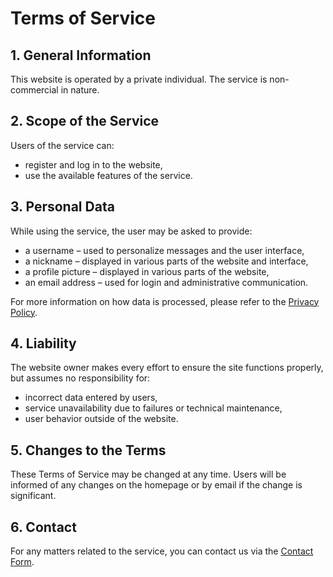 # Terms of Service

## 1. General Information

This website is operated by a private individual. The service is non-commercial in nature.

## 2. Scope of the Service

Users of the service can:

- register and log in to the website,
- use the available features of the service.

## 3. Personal Data

While using the service, the user may be asked to provide:

- a username – used to personalize messages and the user interface,
- a nickname – displayed in various parts of the website and interface,
- a profile picture – displayed in various parts of the website,
- an email address – used for login and administrative communication.

For more information on how data is processed, please refer to the [Privacy Policy](/privacy-policy).

## 4. Liability

The website owner makes every effort to ensure the site functions properly, but assumes no responsibility for:

- incorrect data entered by users,
- service unavailability due to failures or technical maintenance,
- user behavior outside of the website.

## 5. Changes to the Terms

These Terms of Service may be changed at any time. Users will be informed of any changes on the homepage or by email if the change is significant.

## 6. Contact

For any matters related to the service, you can contact us via the [Contact Form](/o-mnie#contact).
